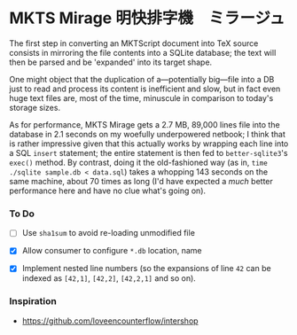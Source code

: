 
# MKTS Mirage 明快排字機　ミラージュ

The first step in converting an MKTScript document into TeX source consists in mirroring the file contents
into a SQLite database; the text will then be parsed and be 'expanded' into its target shape.

One might object that the duplication of a—potentially big—file into a DB just to read and process its
content is inefficient and slow, but in fact even huge text files are, most of the time, minuscule in
comparison to today's storage sizes.

As for performance, MKTS Mirage gets a 2.7 MB, 89,000 lines file into the database in 2.1 seconds on my
woefully underpowered netbook; I think that is rather impressive given that this actually works by wrapping
each line into a SQL `insert` statement; the entire statement is then fed to `better-sqlite3`'s `exec()`
method. By contrast, doing it the old-fashioned way (as in, `time ./sqlite sample.db < data.sql`) takes a
whopping 143 seconds on the same machine, about 70 times as long (I'd have expected a *much* better
performance here and have no clue what's going on).

### To Do

* [ ] Use `sha1sum` to avoid re-loading unmodified file
* [X] Allow consumer to configure `*.db` location, name
* [X] Implement nested line numbers (so the expansions of line `42` can be indexed as `[42,1]`, `[42,2]`,
  `[42,2,1]` and so on).


### Inspiration

* https://github.com/loveencounterflow/intershop

<!--

create table test ( idx json );

insert into test values
( "[42,3]"    ),
( "[42,2]"    ),
( "[12]"      ),
( "[42,0]"    ),
( "[42]"      ),
( "[42,null]" ),
( "[42,10]"   ),
( "[42,1]"    ),
( "[42,11]"   );

SELECT * from test order by idx;
[12]
[42,0]
[42,10]
[42,11]
[42,1]
[42,2]
[42,3]
[42,null]
[42]
-->








